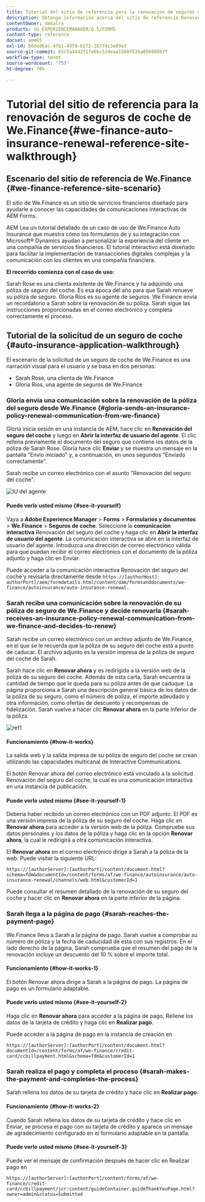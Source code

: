 ```yaml
---
title: Tutorial del sitio de referencia para la renovación de seguros de coche de We.Finance
description: Obtenga información acerca del sitio de referencia Renovación del seguro del coche de We.Finance realizando un tutorial.
contentOwner: dekalra
products: SG_EXPERIENCEMANAGER/6.5/FORMS
content-type: reference
docset: aem65
exl-id: b6ded6ac-4fb1-49f9-b272-16774c3e89a3
source-git-commit: 65c5a4442f17e6bc52deaa1588f535a05698083f
workflow-type: tm+mt
source-wordcount: '757'
ht-degree: 70%

---
```


# Tutorial del sitio de referencia para la renovación de seguros de coche de We.Finance{#we-finance-auto-insurance-renewal-reference-site-walkthrough}

## Escenario del sitio de referencia de We.Finance  {#we-finance-reference-site-scenario}

El sitio de We.Finance es un sitio de servicios financieros diseñado para ayudarle a conocer las capacidades de comunicaciones interactivas de AEM Forms.

AEM Lea un tutorial detallado de un caso de uso de We.Finance Auto Insurance que muestra cómo los formularios de y su integración con Microsoft® Dynamics ayudan a personalizar la experiencia del cliente en una compañía de servicios financieros. El tutorial interactivo está diseñado para facilitar la implementación de transacciones digitales complejas y la comunicación con los clientes en una compañía financiera.

**El recorrido comienza con el caso de uso:**

Sarah Rose es una clienta existente de We.Finance y ha adquirido una póliza de seguro del coche. Es esa época del año para que Sarah renueve su póliza de seguro. Gloria Ríos es su agente de seguros. We.Finance envía un recordatorio a Sarah sobre la renovación de su póliza. Sarah sigue las instrucciones proporcionadas en el correo electrónico y completa correctamente el proceso.

## Tutorial de la solicitud de un seguro de coche {#auto-insurance-application-walkthrough}

El escenario de la solicitud de un seguro de coche de We.Finance es una narración visual para el usuario y se basa en dos personas:

* Sarah Rose, una clienta de We.Finance
* Gloria Ríos, una agente de seguros de We.Finance

### Gloria envía una comunicación sobre la renovación de la póliza del seguro desde We.Finance {#gloria-sends-an-insurance-policy-renewal-communication-from-we-finance}

Gloria inicia sesión en una instancia de AEM, hace clic en **Renovación del seguro del coche** y luego en **Abrir la interfaz de usuario del agente**. El clic rellena previamente el documento del seguro que contiene los datos de la póliza de Sarah Rose. Gloria hace clic **Enviar** y se muestra un mensaje en la pantalla &quot;Envío iniciado&quot; y, a continuación, en unos segundos &quot;Enviado correctamente&quot;.

Sarah recibe un correo electrónico con el asunto &quot;Renovación del seguro del coche&quot;.

![IU del agente](assets/agent_ui_email_new.png)

#### Puede verlo usted mismo {#see-it-yourself}

Vaya a **Adobe Experience Manager** > **Forms** > **Formularios y documentos** > **We.Finance** > **Seguros de coche**. Seleccione la **comunicación interactiva** Renovación del seguro del coche y haga clic en **Abrir la interfaz de usuario del agente**. La comunicación interactiva se abre en la interfaz de usuario del agente. Introduzca una dirección de correo electrónico válida para que puedan recibir el correo electrónico con el documento de la póliza adjunto y haga clic en Enviar.

Puede acceder a la comunicación interactiva Renovación del seguro del coche y revisarla directamente desde `https://[authorHost]: authorPort]/aem/formdetails.html/content/dam/formsanddocuments/we-finance/autoinsurance/auto-insurance-renewal.`

### Sarah recibe una comunicación sobre la renovación de su póliza de seguro de We.Finance y decide renovarla {#sarah-receives-an-insurance-policy-renewal-communication-from-we-finance-and-decides-to-renew}

Sarah recibe un correo electrónico con un archivo adjunto de We.Finance, en el que se le recuerda que la póliza de su seguro del coche está a punto de caducar. El archivo adjunto es la versión impresa de la póliza de seguro del coche de Sarah.

Sarah hace clic en **Renovar ahora** y es redirigida a la versión web de la póliza de su seguro del coche. Además de esta carta, Sarah encuentra la cantidad de tiempo que le queda para su póliza antes de que caduque. La página proporciona a Sarah una descripción general básica de los datos de la póliza de su seguro, como el número de póliza, el importe adeudado y otra información, como ofertas de descuento y recompensas de fidelización. Sarah vuelve a hacer clic **Renovar ahora** en la parte inferior de la póliza.

![ref1](assets/ref1.png)

#### Funcionamiento {#how-it-works}

La salida web y la salida impresa de su póliza de seguro del coche se crean utilizando las capacidades multicanal de Interactive Communications.

El botón Renovar ahora del correo electrónico está vinculado a la solicitud Renovación del seguro del coche, la cual es una comunicación interactiva en una instancia de publicación.

#### Puede verlo usted mismo {#see-it-yourself-1}

Debería haber recibido un correo electrónico con un PDF adjunto. El PDF es una versión impresa de la póliza de su seguro del coche. Haga clic en **Renovar ahora** para acceder a la versión web de la póliza. Compruebe sus datos personales y los datos de la póliza y haga clic en la opción **Renovar ahora**, la cual le redirigirá a otra comunicación interactiva.

El **Renovar ahora** en el correo electrónico dirige a Sarah a la póliza de la web. Puede visitar la siguiente URL:

`https://[authorServer]:[authorPort]/content/document.html?schema=fdm&documentId=/content/forms/af/we-finance/autoinsurance/auto-insurance-renewal/channels/web.html&customerId=1`

Puede consultar el resumen detallado de la renovación de su seguro del coche y hacer clic en **Renovar ahora** en la parte inferior de la página.

### Sarah llega a la página de pago {#sarah-reaches-the-payment-page}

We.Finance lleva a Sarah a la página de pago. Sarah vuelve a comprobar su número de póliza y la fecha de caducidad de esta con sus registros. En el lado derecho de la página, Sarah comprueba que el resumen del pago de la renovación incluye un descuento del 10 % sobre el importe total.

#### Funcionamiento {#how-it-works-1}

El botón Renovar ahora dirige a Sarah a la página de pago. La página de pago es un formulario adaptable.

#### Puede verlo usted mismo {#see-it-yourself-2}

Haga clic en **Renovar ahora** para acceder a la página de pago. Rellene los datos de la tarjeta de crédito y haga clic en **Realizar pago**.

Puede acceder a la página de pago en la instancia de creación en

`https://[authorServer]:[authorPort]/content/document.html?documentId=/content/forms/af/we-finance/credit-card/ccbillpayment.html&schema=fdm&customerId=1`

### Sarah realiza el pago y completa el proceso {#sarah-makes-the-payment-and-completes-the-process}

Sarah rellena los datos de su tarjeta de crédito y hace clic en **Realizar pago**.

#### Funcionamiento {#how-it-works-2}

Cuando Sarah rellena los datos de su tarjeta de crédito y hace clic en Enviar, se procesa el pago con su tarjeta de crédito y aparece un mensaje de agradecimiento configurado en el formulario adaptable en la pantalla.

#### Puede verlo usted mismo {#see-it-yourself-3}

Puede ver el mensaje de confirmación después de hacer clic en Realizar pago en

`https://[authorServer]:[authorPort]/content/forms/af/we-finance/credit-card/ccbillpayment/jcr:content/guideContainer.guideThankYouPage.html?owner=admin&status=Submitted`

